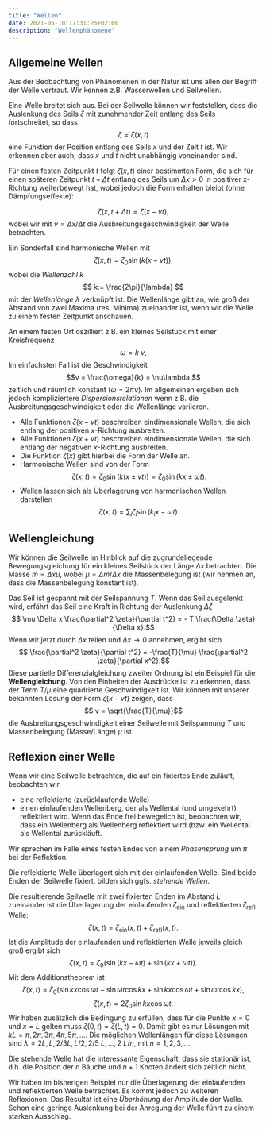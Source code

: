 ```yaml
---
title: "Wellen"
date: 2021-05-10T17:31:26+02:00
description: "Wellenphänomene"
---
```

## Allgemeine Wellen
Aus der Beobachtung von Phänomenen in der Natur ist uns allen der
Begriff der Welle vertraut. Wir kennen z.B. Wasserwellen und Seilwellen. 

Eine Welle breitet sich aus. Bei der Seilwelle können wir feststellen, dass die
Auslenkung des Seils $\zeta$ mit zunehmender Zeit 
entlang des Seils fortschreitet, so dass 
$$ \zeta = \zeta(x,t)$$
eine Funktion der Position entlang des Seils $x$ und der Zeit $t$ ist. Wir
erkennen aber auch, dass $x$ und $t$ nicht unabhängig voneinander sind. 

Für einen festen Zeitpunkt $t$ folgt $\zeta(x,t)$ einer bestimmten Form, die
sich für einen späteren Zeitpunkt $t+\Delta t$ entlang des Seils um $\Delta x>0$
in positiver x-Richtung weiterbewegt hat, 
wobei jedoch die Form erhalten bleibt (ohne Dämpfungseffekte):

$$ \zeta(x,t+\Delta t) = \zeta(x-vt),$$
wobei wir mit $v=\Delta x/\Delta t$ die Ausbreitungsgeschwindigkeit der Welle 
betrachten. 

Ein Sonderfall sind harmonische Wellen mit 
$$\zeta(x,t) =  \zeta_0 \sin(k(x-vt)),$$
wobei  die _Wellenzahl k_ 
$$ k:= \frac{2\pi}{\lambda} $$
mit der _Wellenlänge_ $\lambda$ verknüpft ist. Die Wellenlänge
gibt an, wie groß der Abstand von zwei Maxima (res. Minima) zueinander ist, wenn 
wir die Welle zu einem festen Zeitpunkt anschauen. 

An einem festen Ort oszilliert z.B. ein kleines Seilstück   mit einer Kreisfrequenz
$$ \omega = k~v,$$
Im einfachsten Fall ist die Geschwindigkeit 
$$v = \frac{\omega}{k} = \nu\lambda $$
zeitlich und räumlich konstant ($\omega=2\pi \nu$). 
Im allgemeinen ergeben sich jedoch 
kompliziertere _Dispersionsrelationen_ wenn z.B. die Ausbreitungsgeschwindigkeit
oder die Wellenlänge variieren.


   * Alle Funktionen $\zeta(x-vt)$ beschreiben eindimensionale Wellen, die sich
entlang der positiven $x$-Richtung ausbreiten. 
   * Alle Funktionen $\zeta(x+vt)$ beschreiben eindimensionale Wellen, die sich 
entlang der negativen $x$-Richtung ausbreiten.
   * Die Funktion $\zeta(x)$ gibt hierbei die Form der Welle an.
   * Harmonische Wellen sind von der Form 
  $$\zeta(x,t)=\zeta_0 \sin(k(x\pm vt)) = \zeta_0 \sin(kx\pm\omega t).$$
   * Wellen lassen sich als Überlagerung von harmonischen 
Wellen darstellen
  $$ \zeta(x,t) = \sum_i \zeta_i \sin(k_ix - \omega t).$$

## Wellengleichung
Wir können die Seilwelle im Hinblick auf die zugrundeliegende
Bewegungsgleichung für ein kleines Seilstück der Länge $\Delta x$ betrachten.
Die Masse $m=\Delta x \mu$, wobei $\mu = \Delta m /\Delta x$ die Massenbelegung
ist (wir nehmen an, dass die Massenbelegung konstant ist).

Das Seil ist gespannt mit der Seilspannung $T$. Wenn das Seil ausgelenkt wird, 
erfährt das Seil eine Kraft in Richtung der Auslenkung $\Delta \zeta$
$$ \mu \Delta x  \frac{\partial^2 \zeta}{\partial t^2} = - T \frac{\Delta \zeta}{\Delta x}.$$
Wenn wir jetzt durch $\Delta x$ teilen und $\Delta x \rightarrow 0$ annehmen,
ergibt sich
$$ \frac{\partial^2 \zeta}{\partial t^2} = -\frac{T}{\mu} \frac{\partial^2 \zeta}{\partial x^2}.$$
Diese partielle Differenzialgleichung zweiter Ordnung ist ein Beispiel für die
**Wellengleichung**. Von den Einheiten der Ausdrücke ist zu erkennen, dass der
Term $T/\mu$ eine quadrierte Geschwindigkeit ist. Wir können mit unserer bekannten
Lösung der Form $\zeta(x-vt)$ zeigen, dass
$$ v = \sqrt{\frac{T}{\mu}}$$
die Ausbreitungsgeschwindigkeit einer Seilwelle mit Seilspannung $T$ und Massenbelegung (Masse/Länge) $\mu$ ist.


## Reflexion einer Welle
Wenn wir eine Seilwelle betrachten, die auf ein fixiertes Ende zuläuft, beobachten wir
   * eine reflektierte  (zurücklaufende Welle)
   * einen einlaufenden Wellenberg, der als Wellental (und umgekehrt) reflektiert
     wird.
Wenn das Ende frei bewegelich ist, beobachten wir, dass ein Wellenberg als Wellenberg reflektiert wird (bzw. ein Wellental als Wellental zurückläuft.

Wir sprechen im Falle eines festen Endes von einem _Phasensprung_ um $\pi$ bei
der Reflektion. 

Die reflektierte Welle überlagert sich mit der einlaufenden Welle. Sind beide 
Enden der Seilwelle fixiert, bilden sich ggfs. _stehende Wellen_.

Die resultierende Seilwelle mit zwei fixierten Enden im Abstand
$L$ zueinander ist die Überlagerung der einlaufenden $\zeta_\mathrm{ein}$ und
reflektierten $\zeta_\mathrm{refl}$ Welle:
$$ \zeta(x,t) = \zeta_\mathrm{ein}(x,t) + \zeta_\mathrm{refl}(x,t).$$
Ist die Amplitude der einlaufenden und reflektierten Welle jeweils gleich groß 
ergibt sich 
$$ \zeta(x,t) = \zeta_0 (\sin (kx - \omega t) + \sin(kx+\omega t)).$$
Mit dem Additionstheorem ist
$$ \zeta(x,t) = \zeta_0 (\sin kx \cos \omega t - \sin\omega t \cos kx
                       + \sin kx \cos \omega t + \sin\omega t \cos kx),$$
$$ \zeta(x,t) = 2 \zeta_0 \sin kx \cos \omega t.$$
Wir haben zusätzlich die Bedingung zu erfüllen, dass für die Punkte $x=0$
und $x=L$ gelten muss $\zeta(0,t)=\zeta(L,t)=0$. Damit gibt es nur Lösungen mit
$kL = \pi, 2\pi, 3\pi, 4\pi, 5\pi, \ldots$. Die möglichen Wellenlängen für
diese Lösungen sind $\lambda = 2L, L, 2/3 L, L/2, 2/5~L, \ldots, 2~L/n$, mit
$n={1,2,3,\ldots}$.  
 
Die stehende Welle hat die interessante Eigenschaft, dass sie stationär ist, d.h.
die Position der $n$ Bäuche und $n+1$ Knoten ändert sich zeitlich nicht. 

Wir haben im bisherigen Beispiel nur die Überlagerung der einlaufenden und
reflektierten Welle betrachtet. Es kommt jedoch zu weiteren Reflexionen. Das
Resultat ist eine _Überhöhung_ der Amplitude der Welle. Schon eine geringe
Auslenkung bei der Anregung der Welle führt zu einem starken Ausschlag. 
